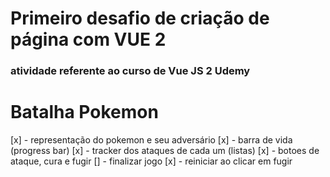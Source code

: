 # Primeiro desafio de criação de página com VUE 2

### atividade referente ao curso de Vue JS 2 Udemy

# Batalha Pokemon

[x] - representação do pokemon e seu adversário
[x] - barra de vida (progress bar)
[x] - tracker dos ataques de cada um (listas)
[x] - botoes de ataque, cura e fugir
[] - finalizar jogo
[x] - reiniciar ao clicar em fugir
